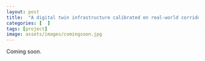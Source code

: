 ```yaml
---
layout: post
title:  "A digital twin infrastructure calibrated on real-world corridor data"
categories: [  ]
tags: [project]
image: assets/images/comingsoon.jpg
---
```

Coming soon.